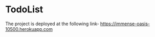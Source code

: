 # TodoList
The project is deployed at the following link-
https://immense-oasis-10500.herokuapp.com
